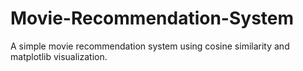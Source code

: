 # Movie-Recommendation-System
A simple movie recommendation system using cosine similarity and matplotlib visualization.
